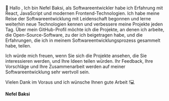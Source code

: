 👋 Hallo ,
Ich bin Nefel Baksi, als Softwareentwickler habe ich Erfahrung mit React, JavaScript und modernen Frontend-Technologien. Ich habe meine Reise der Softwareentwicklung mit Leidenschaft begonnen und lerne weiterhin neue Technologien kennen und verbessere meine Projekte jeden Tag. Über mein GitHub-Profil möchte ich die Projekte, an denen ich arbeite, die Open-Source-Software, zu der ich beigetragen habe, und die Erfahrungen, die ich in meinem Softwareentwicklungsprozess gesammelt habe, teilen.

Ich würde mich freuen, wenn Sie sich die Projekte ansehen, die Sie interessieren werden, und Ihre Ideen teilen würden. Ihr Feedback, Ihre Vorschläge und Ihre Zusammenarbeit werden auf meiner Softwareentwicklung sehr wertvoll sein.

Vielen Dank im Voraus und ich wünsche Ihnen gute Arbeit !💻

__Nefel Baksi__


